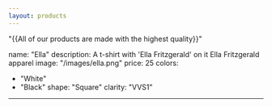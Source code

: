 ```yaml
---
layout: products
---
```

  "{{All of our products are made with the highest quality}}"

name: "Ella"
description: A t-shirt with 'Ella Fritzgerald' on it
  Ella Fritzgerald apparel
image: "/images/ella.png"
price: 25
colors:
  - "White"
  - "Black"
shape: "Square"
clarity: "VVS1"
---
